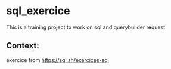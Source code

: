 # sql_exercice

This is a training project to work on sql and querybuilder request

## Context:

exercice from https://sql.sh/exercices-sql